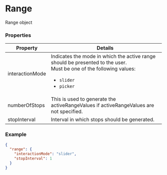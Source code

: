 # Range

Range object

### Properties

| Property | Details
| --- | ---
| interactionMode | Indicates the mode in which the active range should be presented to the user.<br>Must be one of the following values:<ul><li>`slider`</li><li>`picker`</li></ul>
| numberOfStops | This is used to generate the activeRangeValues if activeRangeValues are not specified.
| stopInterval | Interval in which stops should be generated.


### Example

```json
{
  "range": {
    "interactionMode": "slider",
    "stopInterval": 1
  }
}
```

